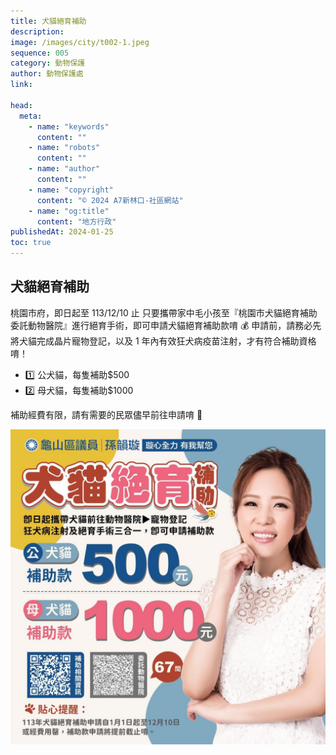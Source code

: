 ```yaml
---
title: 犬貓絕育補助
description:
image: /images/city/t002-1.jpeg
sequence: 005
category: 動物保護
author: 動物保護處
link:

head:
  meta:
    - name: "keywords"
      content: ""
    - name: "robots"
      content: ""
    - name: "author"
      content: ""
    - name: "copyright"
      content: "© 2024 A7新林口-社區網站"
    - name: "og:title"
      content: "地方行政"
publishedAt: 2024-01-25
toc: true
---
```


## 犬貓絕育補助

桃園市府，即日起至 113/12/10 止
只要攜帶家中毛小孩至『桃園市犬貓絕育補助委託動物醫院』進行絕育手術，即可申請犬貓絕育補助款唷 💰 申請前，請務必先將犬貓完成晶片寵物登記，以及 1 年內有效狂犬病疫苗注射，才有符合補助資格唷！

- 1️⃣ 公犬貓，每隻補助$500
- 2️⃣ 母犬貓，每隻補助$1000

補助經費有限，請有需要的民眾儘早前往申請唷 🧡

![t005-1.jpeg](/images/city/t005-1.jpeg)
